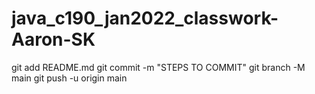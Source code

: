 # java_c190_jan2022_classwork-Aaron-SK
git add README.md
git commit -m "STEPS TO COMMIT"
git branch -M main
git push -u origin main
